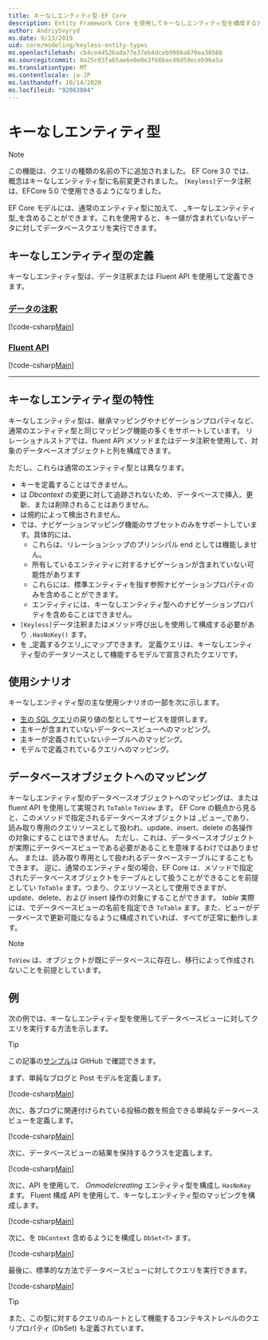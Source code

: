 ```yaml
---
title: キーなしエンティティ型-EF Core
description: Entity Framework Core を使用してキーなしエンティティ型を構成する方法
author: AndriySvyryd
ms.date: 9/13/2019
uid: core/modeling/keyless-entity-types
ms.openlocfilehash: cb4ce44526ada77e37eb4dceb9986a670ea3656b
ms.sourcegitcommit: 0a25c03fa65ae6e0e0e3f66bac48d59eceb96a5a
ms.translationtype: MT
ms.contentlocale: ja-JP
ms.lasthandoff: 10/14/2020
ms.locfileid: "92063804"
---
```

# <a name="keyless-entity-types"></a>キーなしエンティティ型

> [!NOTE]
> この機能は、クエリの種類の名前の下に追加されました。 EF Core 3.0 では、概念はキーなしエンティティ型に名前変更されました。 `[Keyless]`データ注釈は、EFCore 5.0 で使用できるようになりました。

EF Core モデルには、通常のエンティティ型に加えて、 _キーなしエンティティ型_を含めることができます。これを使用すると、キー値が含まれていないデータに対してデータベースクエリを実行できます。

## <a name="defining-keyless-entity-types"></a>キーなしエンティティ型の定義

キーなしエンティティ型は、データ注釈または Fluent API を使用して定義できます。

### <a name="data-annotations"></a>[データの注釈](#tab/data-annotations)

[!code-csharp[Main](../../../samples/core/Modeling/DataAnnotations/Keyless.cs?Name=Keyless&highlight=1)]

### <a name="fluent-api"></a>[Fluent API](#tab/fluent-api)

[!code-csharp[Main](../../../samples/core/Modeling/FluentAPI/Keyless.cs?Name=Keyless&highlight=4)]

***

## <a name="keyless-entity-types-characteristics"></a>キーなしエンティティ型の特性

キーなしエンティティ型は、継承マッピングやナビゲーションプロパティなど、通常のエンティティ型と同じマッピング機能の多くをサポートしています。 リレーショナルストアでは、fluent API メソッドまたはデータ注釈を使用して、対象のデータベースオブジェクトと列を構成できます。

ただし、これらは通常のエンティティ型とは異なります。

- キーを定義することはできません。
- は _Dbcontext_ の変更に対して追跡されないため、データベースで挿入、更新、または削除されることはありません。
- は規約によって検出されません。
- では、ナビゲーションマッピング機能のサブセットのみをサポートしています。具体的には、
  - これらは、リレーションシップのプリンシパル end としては機能しません。
  - 所有しているエンティティに対するナビゲーションが含まれていない可能性があります
  - これらには、標準エンティティを指す参照ナビゲーションプロパティのみを含めることができます。
  - エンティティには、キーなしエンティティ型へのナビゲーションプロパティを含めることはできません。
- `[Keyless]`データ注釈またはメソッド呼び出しを使用して構成する必要があり `.HasNoKey()` ます。
- を _定義するクエリ_にマップできます。 定義クエリは、キーなしエンティティ型のデータソースとして機能するモデルで宣言されたクエリです。

## <a name="usage-scenarios"></a>使用シナリオ

キーなしエンティティ型の主な使用シナリオの一部を次に示します。

- [生の SQL クエリ](xref:core/querying/raw-sql)の戻り値の型としてサービスを提供します。
- 主キーが含まれていないデータベースビューへのマッピング。
- 主キーが定義されていないテーブルへのマッピング。
- モデルで定義されているクエリへのマッピング。

## <a name="mapping-to-database-objects"></a>データベースオブジェクトへのマッピング

キーなしエンティティ型のデータベースオブジェクトへのマッピングは、または fluent API を使用して実現され `ToTable` `ToView` ます。 EF Core の観点から見ると、このメソッドで指定されるデータベースオブジェクトは _ビュー_であり、読み取り専用のクエリソースとして扱われ、update、insert、delete の各操作の対象にすることはできません。 ただし、これは、データベースオブジェクトが実際にデータベースビューである必要があることを意味するわけではありません。 または、読み取り専用として扱われるデータベーステーブルにすることもできます。 逆に、通常のエンティティ型の場合、EF Core は、メソッドで指定されたデータベースオブジェクトをテーブルとして扱うことができることを前提としてい `ToTable` ます。つまり、クエリソースとして使用できますが、update、delete、および insert 操作の対象にすることができます。 _table_ 実際には、でデータベースビューの名前を指定でき `ToTable` ます。また、ビューがデータベースで更新可能になるように構成されていれば、すべてが正常に動作します。

> [!NOTE]
> `ToView` は、オブジェクトが既にデータベースに存在し、移行によって作成されないことを前提としています。

## <a name="example"></a>例

次の例では、キーなしエンティティ型を使用してデータベースビューに対してクエリを実行する方法を示します。

> [!TIP]
> この記事の[サンプル](https://github.com/dotnet/EntityFramework.Docs/tree/master/samples/core/KeylessEntityTypes)は GitHub で確認できます。

まず、単純なブログと Post モデルを定義します。

[!code-csharp[Main](../../../samples/core/KeylessEntityTypes/Program.cs#Entities)]

次に、各ブログに関連付けられている投稿の数を照会できる単純なデータベースビューを定義します。

[!code-csharp[Main](../../../samples/core/KeylessEntityTypes/Program.cs#View)]

次に、データベースビューの結果を保持するクラスを定義します。

[!code-csharp[Main](../../../samples/core/KeylessEntityTypes/Program.cs#KeylessEntityType)]

次に、API を使用して、 _Onmodelcreating_ エンティティ型を構成し `HasNoKey` ます。
Fluent 構成 API を使用して、キーなしエンティティ型のマッピングを構成します。

[!code-csharp[Main](../../../samples/core/KeylessEntityTypes/Program.cs#Configuration)]

次に、を `DbContext` 含めるようにを構成し `DbSet<T>` ます。

[!code-csharp[Main](../../../samples/core/KeylessEntityTypes/Program.cs#DbSet)]

最後に、標準的な方法でデータベースビューに対してクエリを実行できます。

[!code-csharp[Main](../../../samples/core/KeylessEntityTypes/Program.cs#Query)]

> [!TIP]
> また、この型に対するクエリのルートとして機能するコンテキストレベルのクエリプロパティ (DbSet) も定義されています。
